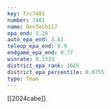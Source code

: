 ```yaml
---
key: frc7401
number: 7401
name: DevTech117
epa_end: 5.28
auto_epa_end: 3.61
teleop_epa_end: 0.9
endgame_epa_end: 0.77
winrate: 0.3333
district_epa_rank: 1665
district_epa_percentile: 0.0755
type: Team
---
```

[[2024cabe]]

